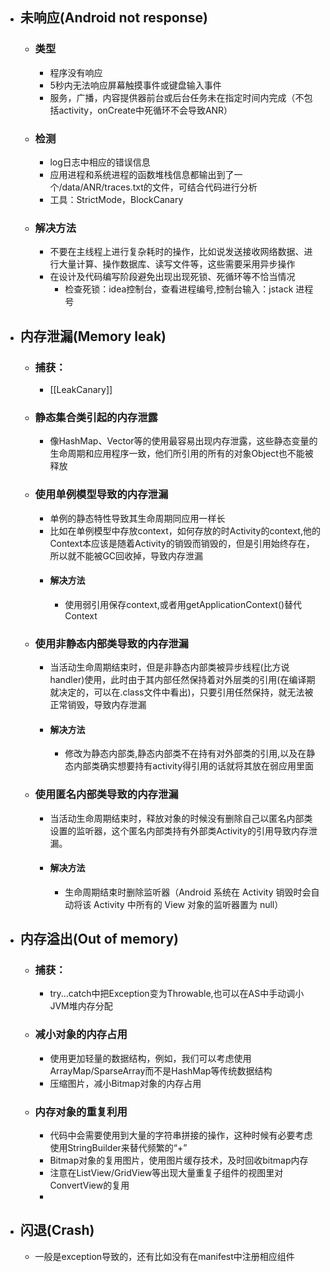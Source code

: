 - ## 未响应(Android not response)
	- ### 类型
		- 程序没有响应
		- 5秒内无法响应屏幕触摸事件或键盘输入事件
		- 服务，广播，内容提供器前台或后台任务未在指定时间内完成（不包括activity，onCreate中死循环不会导致ANR）
	- ### 检测
		- log日志中相应的错误信息
		- 应用进程和系统进程的函数堆栈信息都输出到了一个/data/ANR/traces.txt的文件，可结合代码进行分析
		- 工具：StrictMode，BlockCanary
	- ### 解决方法
		- 不要在主线程上进行复杂耗时的操作，比如说发送接收网络数据、进行大量计算、操作数据库、读写文件等，这些需要采用异步操作
		- 在设计及代码编写阶段避免出现出现死锁、死循环等不恰当情况
			- 检查死锁：idea控制台，查看进程编号,控制台输入：jstack 进程号
- ## 内存泄漏(Memory leak)
	- ### 捕获：
		- [[LeakCanary]]
	- ### 静态集合类引起的内存泄露
		- 像HashMap、Vector等的使用最容易出现内存泄露，这些静态变量的生命周期和应用程序一致，他们所引用的所有的对象Object也不能被释放
	- ### 使用单例模型导致的内存泄漏
		- 单例的静态特性导致其生命周期同应用一样长
		- 比如在单例模型中存放context，如何存放的时Activity的context,他的Context本应该是随着Activity的销毁而销毁的，但是引用始终存在，所以就不能被GC回收掉，导致内存泄漏
		- #### 解决方法
			- 使用弱引用保存context,或者用getApplicationContext()替代Context
	- ### 使用非静态内部类导致的内存泄漏
		- 当活动生命周期结束时，但是非静态内部类被异步线程(比方说handler)使用，此时由于其内部任然保持着对外层类的引用(在编译期就决定的，可以在.class文件中看出)，只要引用任然保持，就无法被正常销毁，导致内存泄漏
		- #### 解决方法
			- 修改为静态内部类,静态内部类不在持有对外部类的引用,以及在静态内部类确实想要持有activity得引用的话就将其放在弱应用里面
	- ### 使用匿名内部类导致的内存泄漏
		- 当活动生命周期结束时，释放对象的时候没有删除自己以匿名内部类设置的监听器，这个匿名内部类持有外部类Activity的引用导致内存泄漏。
		- #### 解决方法
			- 生命周期结束时删除监听器（Android 系统在 Activity 销毁时会自动将该 Activity 中所有的 View 对象的监听器置为 null）
- ## 内存溢出(Out of memory)
	- ### 捕获：
		- try...catch中把Exception变为Throwable,也可以在AS中手动调小JVM堆内存分配
	- ### 减小对象的内存占用
		- 使用更加轻量的数据结构，例如，我们可以考虑使用ArrayMap/SparseArray而不是HashMap等传统数据结构
		- 压缩图片，减小Bitmap对象的内存占用
	- ### 内存对象的重复利用
		- 代码中会需要使用到大量的字符串拼接的操作，这种时候有必要考虑使用StringBuilder来替代频繁的“+”
		- Bitmap对象的复用图片，使用图片缓存技术，及时回收bitmap内存
		- 注意在ListView/GridView等出现大量重复子组件的视图里对ConvertView的复用
		-
- ## 闪退(Crash)
	- 一般是exception导致的，还有比如没有在manifest中注册相应组件